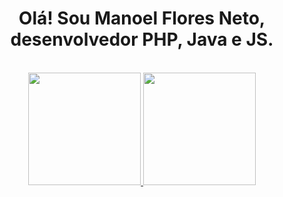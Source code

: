 <div align="center">
<h1>Olá! Sou Manoel Flores Neto, desenvolvedor PHP, Java e JS.</h1>

  <br>
  <a href="https://github.com/manoelfnn">
  <img height="180em" src="https://github-readme-stats.vercel.app/api?username=manoelfnn&show_icons=true&theme=dark&include_all_commits=true&count_private=true"/>
  <img height="180em" src="https://github-readme-stats.vercel.app/api/top-langs/?username=manoelfnn&layout=compact&langs_count=7&theme=dark"/>
</div>

